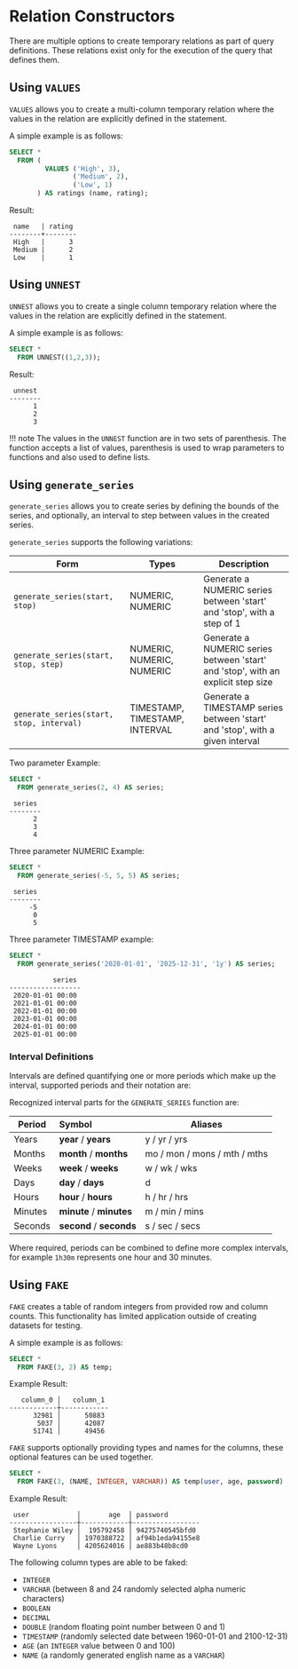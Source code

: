 # Relation Constructors

There are multiple options to create temporary relations as part of query definitions. These relations exist only for the execution of the query that defines them.

## Using `VALUES`

`VALUES` allows you to create a multi-column temporary relation where the values in the relation are explicitly defined in the statement.

A simple example is as follows:

~~~sql
SELECT * 
  FROM (
         VALUES ('High', 3),
                ('Medium', 2),
                ('Low', 1)
       ) AS ratings (name, rating);
~~~

Result:

~~~
 name   | rating
--------+--------
 High   |      3
 Medium |      2
 Low    |      1
~~~

## Using `UNNEST`

`UNNEST` allows you to create a single column temporary relation where the values in the relation are explicitly defined in the statement.

A simple example is as follows:

~~~sql
SELECT *
  FROM UNNEST((1,2,3));
~~~

Result:

~~~
 unnest 
--------
      1
      2
      3
~~~

!!! note
    The values in the `UNNEST` function are in two sets of parenthesis. The function accepts a list of values, parenthesis is used to wrap parameters to functions and also used to define lists.

## Using `generate_series`

`generate_series` allows you to create series by defining the bounds of the series, and optionally, an interval to step between values in the created series. 

`generate_series` supports the following variations:

Form                                 | Types   | Description
------------------------------------ | ------- | --------------------------
`generate_series(start, stop)`       | NUMERIC, NUMERIC | Generate a NUMERIC series between 'start' and 'stop', with a step of 1
`generate_series(start, stop, step)` | NUMERIC, NUMERIC, NUMERIC | Generate a NUMERIC series between 'start' and 'stop', with an explicit step size
`generate_series(start, stop, interval)` | TIMESTAMP, TIMESTAMP, INTERVAL | Generate a TIMESTAMP series between 'start' and 'stop', with a given interval

Two parameter Example:

~~~sql
SELECT *
  FROM generate_series(2, 4) AS series;
~~~
~~~
 series 
--------
      2
      3
      4
~~~

Three parameter NUMERIC Example:

~~~sql
SELECT *
  FROM generate_series(-5, 5, 5) AS series;
~~~
~~~
 series 
--------
     -5
      0
      5
~~~

Three parameter TIMESTAMP example:

~~~sql
SELECT *
  FROM generate_series('2020-01-01', '2025-12-31', '1y') AS series;
~~~
~~~
           series 
------------------
 2020-01-01 00:00
 2021-01-01 00:00
 2022-01-01 00:00
 2023-01-01 00:00
 2024-01-01 00:00
 2025-01-01 00:00
~~~

### Interval Definitions

Intervals are defined quantifying one or more periods which make up the interval, supported periods and their notation are:

Recognized interval parts for the `GENERATE_SERIES` function are:

Period  | Symbol                   | Aliases
------- | :----------------------- | ----
Years   | **year** / **years**     | y / yr / yrs
Months  | **month** / **months**   | mo / mon / mons / mth / mths
Weeks   | **week** / **weeks**     | w / wk / wks
Days    | **day** / **days**       | d
Hours   | **hour** / **hours**     | h / hr / hrs
Minutes | **minute** / **minutes** | m / min / mins 
Seconds | **second** / **seconds** | s / sec / secs

Where required, periods can be combined to define more complex intervals, for example `1h30m` represents one hour and 30 minutes.

## Using `FAKE`

`FAKE` creates a table of random integers from provided row and column counts. This functionality has limited application outside of creating datasets for testing.

A simple example is as follows:

~~~sql
SELECT * 
  FROM FAKE(3, 2) AS temp; 
~~~

Example Result:

~~~
   column_0 │   column_1 
------------┼------------
      32981 │      50883
       5037 │      42087
      51741 │      49456
~~~

`FAKE` supports optionally providing types and names for the columns, these optional features can be used together.

~~~sql
SELECT *
  FROM FAKE(3, (NAME, INTEGER, VARCHAR)) AS temp(user, age, password)
~~~

Example Result:

~~~
 user            │       age  │ password
-----------------┼------------┼-----------------
 Stephanie Wiley │  195792458 │ 94275740545bfd0 
 Charlie Curry   │ 1970388722 │ af94b1eda94155e8
 Wayne Lyons     │ 4205624016 │ ae883b48b8cd0   
~~~

The following column types are able to be faked:  
- `INTEGER`   
- `VARCHAR` (between 8 and 24 randomly selected alpha numeric characters)   
- `BOOLEAN`   
- `DECIMAL`    
- `DOUBLE` (random floating point number between 0 and 1)     
- `TIMESTAMP` (randomly selected date between 1960-01-01 and 2100-12-31)   
- `AGE` (an `INTEGER` value between 0 and 100)   
- `NAME` (a randomly generated english name as a `VARCHAR`)   